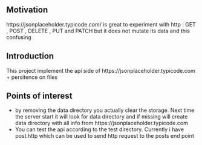 <h2>Motivation</h2>
<p>https://jsonplaceholder.typicode.com/ is great to experiment with http : GET , POST , DELETE , PUT and PATCH but it does not mutate its data and this confusing</p>


<h2>Introduction</h2>
<p>This project implement the api side of https://jsonplaceholder.typicode.com + persitence on files</p>

<h2>Points of interest</h2>
<ul>
<li>by removing the data directory you actually clear the storage. Next time the server start it will look for data directory and if missing will create data directory with all info from https://jsonplaceholder.typicode.com</li>
<li>You can test the api according to the test directory. Currently i have post.http which can be used to send http request to the posts end point</li>
</ul>